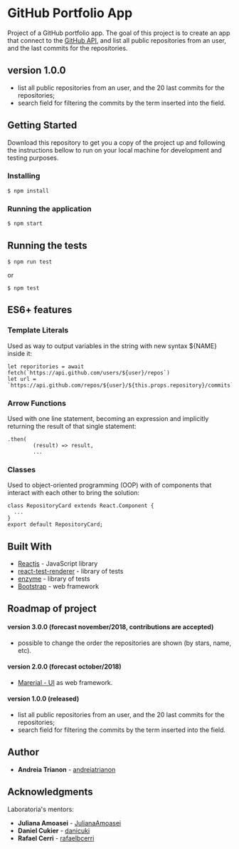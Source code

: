 # GitHub Portfolio App

Project of a GitHub portfolio app. The goal of this project is to create an app that connect to the [GitHub API](https://developer.github.com/), and list all public repositories from an user, and the last commits for the repositories.

## version 1.0.0

- list all public repositories from an user, and the 20 last commits for the repositories;
- search field for filtering the commits by the term inserted into the field.

## Getting Started

Download this repository to get you a copy of the project up and following the instructions bellow to run on your local machine for development and testing purposes.

### Installing

```
$ npm install
```

### Running the application

```
$ npm start
```

## Running the tests

```
$ npm run test
```

or

```
$ npm test
```

## ES6+ features

### Template Literals
Used as way to output variables in the string with new syntax ${NAME} inside it:

```
let reporitories = await fetch(`https://api.github.com/users/${user}/repos`)
let url = `https://api.github.com/repos/${user}/${this.props.repository}/commits`
```

### Arrow Functions
Used with one line statement, becoming an expression and implicitly returning the result of that single statement:

```
.then(
        (result) => result,
        ...
```

### Classes
Used to object-oriented programming (OOP) with of components that interact with each other to bring the solution:

```
class RepositoryCard extends React.Component {
  ...
}
export default RepositoryCard;
```

## Built With

* [Reactjs](https://reactjs.org/) - JavaScript library
* [react-test-renderer](https://reactjs.org/docs/test-renderer.html) - library of tests
* [enzyme](https://airbnb.io/enzyme/docs/api/) - library of tests
* [Bootstrap](https://getbootstrap.com/) - web framework

## Roadmap of project

#### version 3.0.0 (forecast november/2018, contributions are accepted)
- possible to change the order the repositories are shown (by stars, name, etc).

#### version 2.0.0 (forecast october/2018)
- [Marerial - UI](https://material-ui.com/) as web framework.

#### version 1.0.0 (released)
- list all public repositories from an user, and the 20 last commits for the repositories;
- search field for filtering the commits by the term inserted into the field.

## Author

* **Andreia Trianon** - [andreiatrianon](https://github.com/andreiatrianon)

## Acknowledgments

Laboratoria's mentors:

* **Juliana Amoasei** - [JulianaAmoasei](https://github.com/JulianaAmoasei)
* **Daniel Cukier** - [danicuki](https://github.com/danicuki)
* **Rafael Cerri** - [rafaelbcerri](https://github.com/rafaelbcerri)
